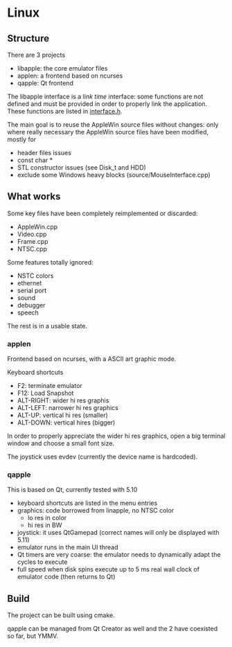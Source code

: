 # Linux

## Structure

There are 3 projects

* libapple: the core emulator files
* applen: a frontend based on ncurses
* qapple: Qt frontend

The libapple interface is a *link time* interface: some functions are not defined and must be provided in order to properly link
the application. These functions are listed in [interface.h](source/linux/interface.h).

The main goal is to reuse the AppleWin source files without changes: only where really necessary the AppleWin source files have
been modified, mostly for

* header files issues
* const char *
* STL constructor issues (see Disk_t and HDD)
* exclude some Windows heavy blocks (source/MouseInterface.cpp)

##  What works

Some key files have been completely reimplemented or discarded:

* AppleWin.cpp
* Video.cpp
* Frame.cpp
* NTSC.cpp

Some features totally ignored:

* NSTC colors
* ethernet
* serial port
* sound
* debugger
* speech

The rest is in a usable state.

### applen

Frontend based on ncurses, with a ASCII art graphic mode.

Keyboard shortcuts

* F2: terminate emulator
* F12: Load Snapshot
* ALT-RIGHT: wider hi res graphis
* ALT-LEFT: narrower hi res graphics
* ALT-UP: vertical hi res (smaller)
* ALT-DOWN: vertical hires (bigger)

In order to properly appreciate the wider hi res graphics, open a big terminal window and choose a small font size.

The joystick uses evdev (currently the device name is hardcoded).

### qapple

This is based on Qt, currently tested with 5.10

* keyboard shortcuts are listed in the menu entries
* graphics: code borrowed from linapple, no NTSC color
  * lo res in color
  * hi res in BW
* joystick: it uses QtGamepad (correct names will only be displayed with 5.11)
* emulator runs in the main UI thread
* Qt timers are very coarse: the emulator needs to dynamically adapt the cycles to execute
* full speed when disk spins execute up to 5 ms real wall clock of emulator code (then returns to Qt)

## Build

The project can be built using cmake.

qapple can be managed from Qt Creator as well and the 2 have coexisted so far, but YMMV.
